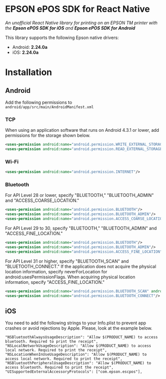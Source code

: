 # EPSON ePOS SDK for React Native

_An unofficial React Native library for printing on an EPSON TM printer with the <strong>Epson ePOS SDK for iOS</strong> and <strong>Epson ePOS SDK for Android</strong>_

This library supports the following Epson native drivers:

- Android: <strong>2.24.0a</strong>
- iOS: <strong>2.24.0a</strong>

# Installation

## Android

Add the following permissions to `android/app/src/main/AndroidManifest.xml`

### TCP

When using an application software that runs on Android 4.3.1 or lower, add permissions for the storage shown below.

```xml
<uses-permission android:name="android.permission.WRITE_EXTERNAL_STORAGE"/>
<uses-permission android:name="android.permission.READ_EXTERNAL_STORAGE"/>
```

### Wi-Fi

```xml
<uses-permission android:name="android.permission.INTERNET"/>
```

### Bluetooth

For API Level 28 or lower, specify "BLUETOOTH," "BLUETOOTH_ADMIN" and "ACCESS_COARSE_LOCATION."

```xml
<uses-permission android:name="android.permission.BLUETOOTH"/>
<uses-permission android:name="android.permission.BLUETOOTH_ADMIN"/>
<uses-permission android:name="android.permission.ACCESS_COARSE_LOCATION"/>
```

For API Level 29 to 30, specify "BLUETOOTH," "BLUETOOTH_ADMIN" and "ACCESS_FINE_LOCATION."

```xml
<uses-permission android:name="android.permission.BLUETOOTH"/>
<uses-permission android:name="android.permission.BLUETOOTH_ADMIN"/>
<uses-permission android:name="android.permission.ACCESS_FINE_LOCATION"/>
```

For API Level 31 or higher, specify "BLUETOOTH_SCAN" and "BLUETOOTH_CONNECT."
If the application does not acquire the physical location information, specify neverForLocation for android:usesPermissionFlags.
When acquiring physical location information, specify "ACCESS_FINE_LOCATION."

```xml
<uses-permission android:name="android.permission.BLUETOOTH_SCAN" android:usesPermissionFlags="neverForLocation"/>
<uses-permission android:name="android.permission.BLUETOOTH_CONNECT"/>
```

## iOS

You need to add the following strings to your Info.plist to prevent app crashes or avoid rejections by Apple. Please, look at the example below.

```
"NSBluetoothAlwaysUsageDescription": "Allow $(PRODUCT_NAME) to access bluetooth. Required to print the receipt",
"NSLocalNetworkUsageDescription": "Allow $(PRODUCT_NAME) to access local network. Required to print the receipt",
"NSLocationWhenInUseUsageDescription": "Allow $(PRODUCT_NAME) to access local network. Required to print the receipt",
"NSBluetoothPeripheralUsageDescription": "Allow $(PRODUCT_NAME) to access bluetooth. Required to print the receipt",
"UISupportedExternalAccessoryProtocols": ["com.epson.escpos"],
```
